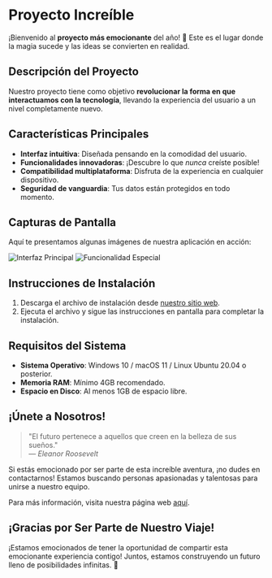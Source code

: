 # Proyecto Increíble

¡Bienvenido al **proyecto más emocionante** del año! 🎉 Este es el lugar donde la magia sucede y las ideas se convierten en realidad. 

## Descripción del Proyecto

Nuestro proyecto tiene como objetivo **revolucionar la forma en que interactuamos con la tecnología**, llevando la experiencia del usuario a un nivel completamente nuevo.

## Características Principales

- **Interfaz intuitiva**: Diseñada pensando en la comodidad del usuario.
- **Funcionalidades innovadoras**: ¡Descubre lo que *nunca* creíste posible!
- **Compatibilidad multiplataforma**: Disfruta de la experiencia en cualquier dispositivo.
- **Seguridad de vanguardia**: Tus datos están protegidos en todo momento.

## Capturas de Pantalla

Aquí te presentamos algunas imágenes de nuestra aplicación en acción:

![Interfaz Principal](https://example.com/interfaz-principal.png)
![Funcionalidad Especial](https://example.com/funcionalidad-especial.png)

## Instrucciones de Instalación

1. Descarga el archivo de instalación desde [nuestro sitio web](https://example.com).
2. Ejecuta el archivo y sigue las instrucciones en pantalla para completar la instalación.

## Requisitos del Sistema

- **Sistema Operativo**: Windows 10 / macOS 11 / Linux Ubuntu 20.04 o posterior.
- **Memoria RAM**: Mínimo 4GB recomendado.
- **Espacio en Disco**: Al menos 1GB de espacio libre.

## ¡Únete a Nosotros!

> "El futuro pertenece a aquellos que creen en la belleza de sus sueños."  
> — *Eleanor Roosevelt*

Si estás emocionado por ser parte de esta increíble aventura, ¡no dudes en contactarnos! Estamos buscando personas apasionadas y talentosas para unirse a nuestro equipo.

Para más información, visita nuestra página web [aquí](https://example.com/join-us).

## ¡Gracias por Ser Parte de Nuestro Viaje!

¡Estamos emocionados de tener la oportunidad de compartir esta emocionante experiencia contigo! Juntos, estamos construyendo un futuro lleno de posibilidades infinitas. 🚀

